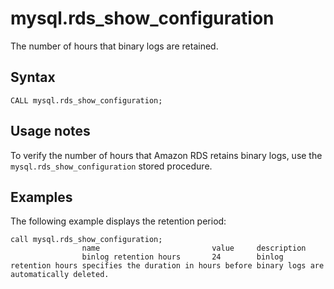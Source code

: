 # mysql\.rds\_show\_configuration<a name="mysql_rds_show_configuration"></a>

The number of hours that binary logs are retained\.

## Syntax<a name="mysql_rds_show_configuration-syntax"></a>

 

```
CALL mysql.rds_show_configuration;
```

## Usage notes<a name="mysql_rds_show_configuration-usage-notes"></a>

To verify the number of hours that Amazon RDS retains binary logs, use the `mysql.rds_show_configuration` stored procedure\.

## Examples<a name="mysql_rds_show_configuration-examples"></a>

The following example displays the retention period:

```
call mysql.rds_show_configuration;
                name                         value     description
                binlog retention hours       24        binlog retention hours specifies the duration in hours before binary logs are automatically deleted.
```
